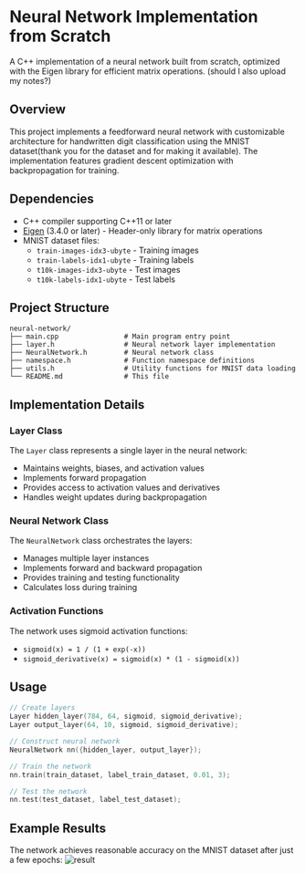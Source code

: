 # Neural Network Implementation from Scratch

A C++ implementation of a neural network built from scratch, optimized with the Eigen library for efficient matrix operations. (should I also upload my notes?)

## Overview

This project implements a feedforward neural network with customizable architecture for handwritten digit classification using the MNIST dataset(thank you for the dataset and for making it available). The implementation features gradient descent optimization with backpropagation for training.


## Dependencies

- C++ compiler supporting C++11 or later
- [Eigen](https://eigen.tuxfamily.org/) (3.4.0 or later) - Header-only library for matrix operations
- MNIST dataset files:
  - `train-images-idx3-ubyte` - Training images
  - `train-labels-idx1-ubyte` - Training labels
  - `t10k-images-idx3-ubyte` - Test images
  - `t10k-labels-idx1-ubyte` - Test labels

## Project Structure

```
neural-network/
├── main.cpp                # Main program entry point
├── layer.h                 # Neural network layer implementation
├── NeuralNetwork.h         # Neural network class
├── namespace.h             # Function namespace definitions
├── utils.h                 # Utility functions for MNIST data loading
└── README.md               # This file
```

## Implementation Details

### Layer Class

The `Layer` class represents a single layer in the neural network:
- Maintains weights, biases, and activation values
- Implements forward propagation
- Provides access to activation values and derivatives
- Handles weight updates during backpropagation

### Neural Network Class

The `NeuralNetwork` class orchestrates the layers:
- Manages multiple layer instances
- Implements forward and backward propagation
- Provides training and testing functionality
- Calculates loss during training

### Activation Functions

The network uses sigmoid activation functions:
- `sigmoid(x) = 1 / (1 + exp(-x))`
- `sigmoid_derivative(x) = sigmoid(x) * (1 - sigmoid(x))`

## Usage

```cpp
// Create layers
Layer hidden_layer(784, 64, sigmoid, sigmoid_derivative);
Layer output_layer(64, 10, sigmoid, sigmoid_derivative);

// Construct neural network
NeuralNetwork nn({hidden_layer, output_layer});

// Train the network
nn.train(train_dataset, label_train_dataset, 0.01, 3);

// Test the network
nn.test(test_dataset, label_test_dataset);
```

## Example Results

The network achieves reasonable accuracy on the MNIST dataset after just a few epochs:
![result](https://github.com/user-attachments/assets/2e7be963-5f41-4e31-b74a-f984d6a9dfbb)

